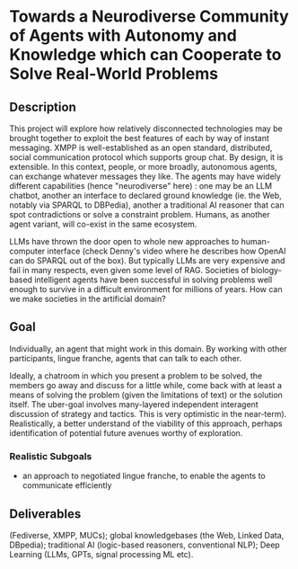 # Towards a Neurodiverse Community of Agents with Autonomy and Knowledge which can Cooperate to Solve Real-World Problems

## Description

This project will explore how relatively disconnected technologies may be brought together to exploit the best features of each by way of instant messaging. XMPP is well-established as an open standard, distributed, social communication protocol which supports group chat. By design, it is extensible. In this context, people, or more broadly, autonomous agents, can exchange whatever messages they like. The agents may have widely different capabilities (hence "neurodiverse" here) : one may be an LLM chatbot, another an interface to declared ground knowledge (ie. the Web, notably via SPARQL to DBPedia), another a traditional AI reasoner that can spot contradictions or solve a constraint problem. Humans, as another agent variant, will co-exist in the same ecosystem.

LLMs have thrown the door open to whole new approaches to human-computer interface (check Denny's video where he describes how OpenAI can do SPARQL out of the box). But typically LLMs are very expensive and fail in many respects, even given some level of RAG. Societies of biology-based intelligent agents have been successful in solving problems well enough to survive in a difficult environment for millions of years. How can we make societies in the artificial domain?

## Goal

Individually, an agent that might work in this domain. By working with other participants, lingue franche, agents that can talk to each other.

Ideally, a chatroom in which you present a problem to be solved, the members go away and discuss for a little while, come back with at least a means of solving the problem (given the limitations of text) or the solution itself. The uber-goal involves many-layered independent interagent discussion of strategy and tactics. This is very optimistic in the near-term).
Realistically, a better understand of the viability of this approach, perhaps identification of potential future avenues worthy of exploration.

### Realistic Subgoals

* an approach to negotiated lingue franche, to enable the agents to communicate efficiently

## Deliverables







(Fediverse, XMPP, MUCs); global knowledgebases (the Web, Linked Data, DBpedia); traditional AI (logic-based reasoners, conventional NLP); Deep Learning (LLMs, GPTs, signal processing ML etc).   
